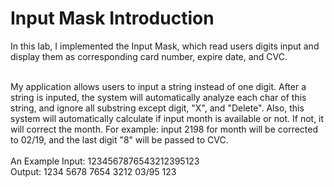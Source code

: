 # Input Mask Introduction

In this lab, I implemented the Input Mask, which read users digits input and display them as corresponding card number, expire date, and CVC. </br></br>

My application allows users to input a string instead of one digit. After a string is inputed, the system will automatically analyze each char of this string, and ignore all substring except digit, "X", and "Delete". Also, this system will automatically calculate if input month is available or not. If not, it will correct the month. For example: input 2198 for month will be corrected to 02/19, and the last digit "8" will be passed to CVC.
</br> </br>
An Example Input: 1234567876543212395123 </br>
Output: 1234 5678 7654 3212 03/95 123
 
